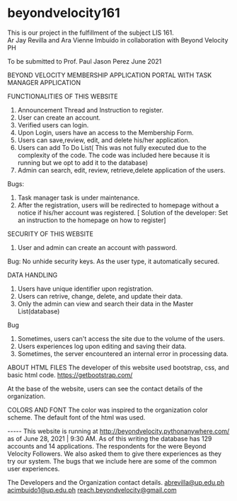 # beyondvelocity161
This is our project in the fulfillment of the subject LIS 161.  
Ar Jay Revilla and Ara Vienne Imbuido in collaboration with Beyond Velocity PH 

To be submitted to Prof. Paul Jason Perez June 2021

BEYOND VELOCITY MEMBERSHIP APPLICATION PORTAL WITH TASK MANAGER APPLICATION

FUNCTIONALITIES OF THIS WEBSITE
1. Announcement Thread and Instruction to register.
2. User can create an account.
3. Verified users can login.
4. Upon Login, users have an access to the Membership Form.
5. Users can save,review, edit, and delete his/her application.
6. Users can add To Do List( This was not fully executed due to the complexity of the code. The code was included here because it is running but we opt to add it to the database)
7. Admin can search, edit, review, retrieve,delete application of the users.

Bugs:
1. Task manager task is under maintenance.
2. After the registration, users will be redirected to homepage without a notice if his/her account was registered. [ Solution of the developer: Set an instruction to the homepage on how to register]

SECURITY OF THIS WEBSITE
1. User and admin can create an account with password.

Bug:
No unhide security keys. As the user type, it automatically secured.

DATA HANDLING
1. Users have unique identifier upon registration.
2. Users can retrive, change, delete, and update their data.
3. Only the admin can view and search their data in the Master List(database)

Bug
1. Sometimes, users can't access the site due to the volume of the users. 
2. Users experiences log upon editing and saving their data.
3. Sometimes, the server encountered an internal error in processing data.

ABOUT HTML FILES
The developer of this website used bootstrap, css, and basic html code. 
https://getbootstrap.com/

At the base of the website, users can see the contact details of the organization.

COLORS AND FONT
The color was inspired to the organization color scheme. The default font of the html was used.


----- This website is running at http://beyondvelocity.pythonanywhere.com/ as of June 28, 2021 | 9:30 AM.
As of this writing the database has 129 accounts and 14 applications. The respondents for the were Beyond Velocity Followers. 
We also asked them to give there experiences as they try our system. The bugs that we include here are some of the common user experiences.

The Developers and the Organization contact details.
abrevilla@up.edu.ph
acimbuido1@up.edu.ph 
reach.beyondvelocity@gmail.com
